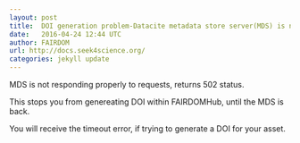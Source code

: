 ```yaml
---
layout: post
title:  DOI generation problem-Datacite metadata store server(MDS) is not responding
date:   2016-04-24 12:44 UTC
author: FAIRDOM
url: http://docs.seek4science.org/
categories: jekyll update
---
```

MDS is not responding properly to requests, returns 502 status.

This stops you from genereating DOI within FAIRDOMHub, until the MDS is back.

You will receive the timeout error, if trying to generate a DOI for your asset.


